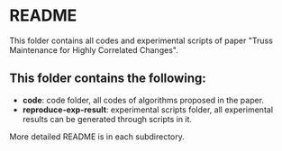 # README #

This folder contains all codes and experimental scripts of paper "Truss Maintenance for Highly Correlated Changes".

## This folder contains the following: ##
* **code**: code folder, all codes of algorithms proposed in the paper.
* **reproduce-exp-result**: experimental scripts folder, all experimental results can be generated through scripts in it.

More detailed README is in each subdirectory.